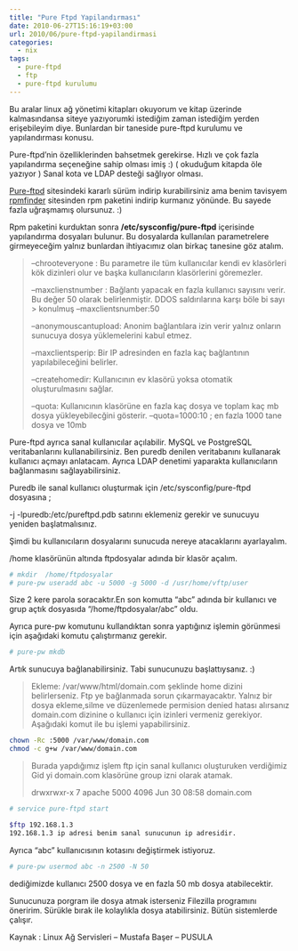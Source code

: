 ```yaml
---
title: "Pure Ftpd Yapilandırması"
date: 2010-06-27T15:16:19+03:00
url: 2010/06/pure-ftpd-yapilandirmasi
categories:
  - nix
tags:
  - pure-ftpd
  - ftp
  - pure-ftpd kurulumu
---
```

Bu aralar linux ağ yönetimi kitapları okuyorum ve kitap üzerinde kalmasındansa siteye yazıyorumki istediğim zaman istediğim yerden erişebileyim diye. Bunlardan bir taneside pure-ftpd kurulumu ve yapılandırması konusu.

Pure-ftpd’nin özelliklerinden bahsetmek gerekirse. Hızlı ve çok fazla yapılandırma seçeneğine sahip olması imiş :) ( okuduğum kitapda öle yazıyor ) Sanal kota ve LDAP desteği sağlıyor olması.

[Pure-ftpd](http://www.pureftpd.org/) sitesindeki kararlı sürüm indirip kurabilirsiniz ama benim tavisyem [rpmfinder](http://rpmfind.net/linux/rpm2html/search.php?query=pure-ftpd&submit=Search+...&system=&arch=) sitesinden rpm paketini indirip kurmanız yönünde. Bu sayede fazla uğraşmamış olursunuz. :)

Rpm paketini kurduktan sonra **/etc/sysconfig/pure-ftpd** içerisinde yapılandırma dosyaları bulunur. Bu dosyalarda kullanılan parametrelere girmeyeceğim yalnız bunlardan ihtiyacımız olan birkaç tanesine göz atalım.

> –chrooteveryone : Bu parametre ile tüm kullanıcılar kendi ev klasörleri kök dizinleri olur ve başka kullanıcıların klasörlerini göremezler.
> 
> –maxclienstnumber : Bağlantı yapacak en fazla kullanıcı sayısını verir. Bu değer 50 olarak belirlenmiştir. DDOS saldırılarına karşı böle bi sayı > konulmuş
> –maxclientsnumber:50
> 
> –anonymouscantupload: Anonim bağlantılara izin verir yalnız onların sunucuya dosya yüklemelerini kabul etmez.
>
> –maxclientsperip: Bir IP adresinden en fazla kaç bağlantının yapılabileceğini belirler.
>
> –createhomedir: Kullanıcının ev klasörü yoksa otomatik oluşturulmasını sağlar.
>
> –quota: Kullanıcının klasörüne en fazla kaç dosya ve toplam kaç mb dosya yükleyebilecğini gösterir.
> –quota=1000:10 ; en fazla 1000 tane dosya ve 10mb

Pure-ftpd ayrıca sanal kullanıcılar açılabilir. MySQL ve PostgreSQL veritabanlarını kullanabilirsiniz. Ben puredb denilen veritabanını kullanarak kullanıcı açmayı anlatacam. Ayrıca LDAP denetimi yaparakta kullanıcıların bağlanmasını sağlayabilirsiniz.

Puredb ile sanal kullanıcı oluşturmak için /etc/sysconfig/pure-ftpd dosyasına ;

-j -lpuredb:/etc/pureftpd.pdb
satırını eklemeniz gerekir ve sunucuyu yeniden başlatmalısınız.

Şimdi bu kullanıcıların dosyalarını sunucuda nereye atacaklarını ayarlayalım.

/home klasörünün altında ftpdosyalar adında bir klasör açalım.

```sh
# mkdir  /home/ftpdosyalar
# pure-pw useradd abc -u 5000 -g 5000 -d /usr/home/vftp/user
```
Size 2 kere parola soracaktır.En son komutta “abc” adında bir kullanıcı ve grup açtık dosyasıda “/home/ftpdosyalar/abc” oldu.

Ayrıca pure-pw komutunu kullandıktan sonra yaptığınız işlemin görünmesi için aşağıdaki komutu çalıştırmanız gerekir.

```sh
# pure-pw mkdb
```
Artık sunucuya bağlanabilirsiniz. Tabi sunucunuzu başlattıysanız. :)

>
> Ekleme: /var/www/html/domain.com şeklinde home dizini belirlerseniz. Ftp ye bağlanmada sorun çıkarmayacaktır. Yalnız bir dosya ekleme,silme ve  düzenlemede permision  denied hatası alırsanız domain.com dizinine o kullanıcı için izinleri vermeniz gerekiyor. Aşağıdaki komut ile bu işlemi yapabilirsiniz.
> 
```sh
chown -Rc :5000 /var/www/domain.com 
chmod -c g+w /var/www/domain.com
```
> Burada yapdığımız işlem ftp için sanal kullanıcı oluşturuken verdiğimiz Gid yi domain.com klasörüne group izni olarak atamak.
> 
> drwxrwxr-x  7 apache   5000 4096 Jun  30 08:58 domain.com
>

```sh
# service pure-ftpd start
```

```sh
$ftp 192.168.1.3
192.168.1.3 ip adresi benim sanal sunucunun ip adresidir.
```

Ayrıca “abc” kullanıcısının kotasını değiştirmek istiyoruz.

```sh
# pure-pw usermod abc -n 2500 -N 50
```
dediğimizde kullanıcı 2500 dosya ve en fazla 50 mb dosya atabilecektir.

Sunucunuza porgram ile dosya atmak isterseniz Filezilla programını öneririm. Sürükle bırak ile kolaylıkla dosya atabilirsiniz. Bütün sistemlerde çalışır.

Kaynak : Linux Ağ Servisleri – Mustafa Başer – PUSULA

